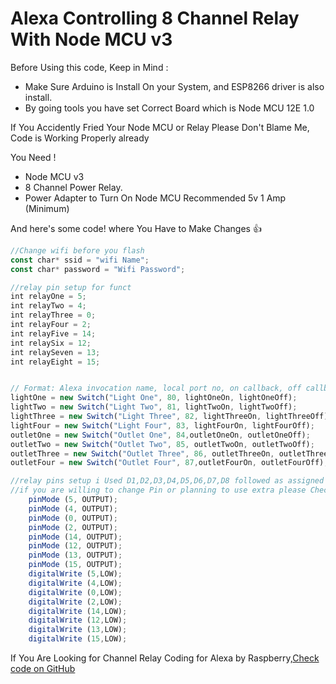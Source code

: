 # Alexa Controlling 8 Channel Relay With Node MCU v3

Before Using this code, Keep in Mind  :

 * Make Sure Arduino is Install On your System, and ESP8266 driver is also install.
 * By going tools you have set Correct Board which is Node MCU 12E 1.0
 
If You Accidently Fried Your Node MCU or Relay Please Don't Blame Me,
Code is Working Properly already 

You Need !
 * Node MCU v3
 * 8 Channel Power Relay.
 * Power Adapter to Turn On Node MCU Recommended 5v 1 Amp (Minimum)

And here's some code! where You Have to Make Changes :+1:

```javascript
//Change wifi before you flash
const char* ssid = "wifi Name";
const char* password = "Wifi Password";

//relay pin setup for funct
int relayOne = 5;
int relayTwo = 4;
int relayThree = 0;
int relayFour = 2;
int relayFive = 14;
int relaySix = 12;
int relaySeven = 13;
int relayEight = 15;


// Format: Alexa invocation name, local port no, on callback, off callback
lightOne = new Switch("Light One", 80, lightOneOn, lightOneOff);
lightTwo = new Switch("Light Two", 81, lightTwoOn, lightTwoOff);
lightThree = new Switch("Light Three", 82, lightThreeOn, lightThreeOff);
lightFour = new Switch("Light Four", 83, lightFourOn, lightFourOff);
outletOne = new Switch("Outlet One", 84,outletOneOn, outletOneOff);
outletTwo = new Switch("Outlet Two", 85, outletTwoOn, outletTwoOff);
outletThree = new Switch("Outlet Three", 86, outletThreeOn, outletThreeOff);
outletFour = new Switch("Outlet Four", 87,outletFourOn, outletFourOff);

//relay pins setup i Used D1,D2,D3,D4,D5,D6,D7,D8 followed as assigned below,
//if you are willing to change Pin or planning to use extra please Check Image in Github File..:)
    pinMode (5, OUTPUT);
    pinMode (4, OUTPUT);
    pinMode (0, OUTPUT);
    pinMode (2, OUTPUT);
    pinMode (14, OUTPUT);
    pinMode (12, OUTPUT);
    pinMode (13, OUTPUT);
    pinMode (15, OUTPUT);
    digitalWrite (5,LOW);
    digitalWrite (4,LOW);
    digitalWrite (0,LOW);
    digitalWrite (2,LOW);
    digitalWrite (14,LOW);
    digitalWrite (12,LOW);
    digitalWrite (13,LOW);
    digitalWrite (15,LOW);

```

If You Are Looking for  Channel Relay Coding for Alexa by Raspberry,[Check code on GitHub](https://github.com/Phantom-Cluster/Alexa-Raspberry-Single-Relay)


